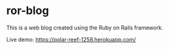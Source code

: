 # ror-blog

This is a web blog created using the Ruby on Rails framework.

Live demo: https://polar-reef-1258.herokuapp.com/
